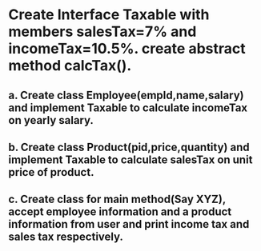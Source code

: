 #  Create Interface Taxable with members salesTax=7% and incomeTax=10.5%. create abstract method calcTax().

## a. Create class Employee(empId,name,salary) and implement Taxable to calculate incomeTax on yearly salary.
## b. Create class Product(pid,price,quantity) and implement Taxable to calculate salesTax on unit price of product.
## c. Create class for main method(Say XYZ), accept employee information  and a product information from user and print income tax and sales tax respectively.
